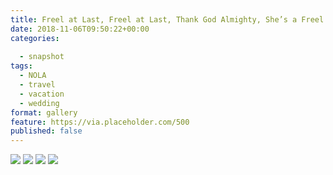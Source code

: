 ```yaml
---
title: Freel at Last, Freel at Last, Thank God Almighty, She’s a Freel at Last
date: 2018-11-06T09:50:22+00:00
categories: 
  
  - snapshot
tags:
  - NOLA
  - travel
  - vacation
  - wedding
format: gallery
feature: https://via.placeholder.com/500
published: false
---
```


<img src="http://files.claycarson.net/photos/album/greece-2018/santorini/greece-5.jpg">

<!--more-->

<img src="https://claycarson.net/wp-content/uploads/2018/11/img_0704-2.jpg">

<img src="https://claycarson.net/wp-content/uploads/2018/11/img_0723-3.jpg">

<img src="https://claycarson.net/wp-content/uploads/2018/11/img_0757-3.jpg">



